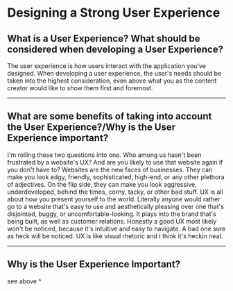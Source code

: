 # Designing a Strong User Experience 



## What is a User Experience? What should be considered when developing a User Experience?

The user experience is how users interact with the application you've designed. When developing a user experience, the user's needs should be taken into the highest consideration, even above what you as the content creator would like to show them first and foremost. 

---

## What are some benefits of taking into account the User Experience?/Why is the User Experience important?

I'm rolling these two questions into one.
Who among us hasn't been frustrated by a website's UX? And are you likely to use that website again if you don't have to? Websites are the new faces of businesses. They can make you look edgy, friendly, sophisticated, high-end, or any other plethora of adjectives. On the flip side, they can make you look aggressive, underdeveloped, behind the times, corny, tacky, or other bad stuff. UX is all about how you present yourself to the world. Literally anyone would rather go to a website that's easy to use and aesthetically pleasing over one that's disjointed, buggy, or uncomfortable-looking. It plays into the brand that's being built, as well as customer relations. Honestly a good UX most likely won't be noticed, because it's intuitive and easy to navigate. A bad one sure as heck will be noticed. UX is like visual rhetoric and I think it's heckin neat. 

---

## Why is the User Experience Important? 

see above ^